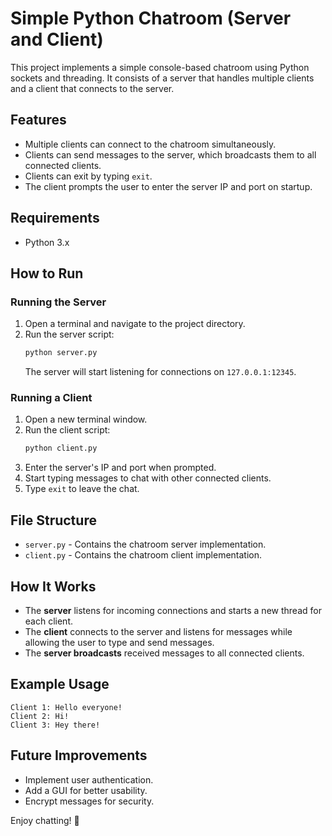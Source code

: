 # Simple Python Chatroom (Server and Client)

This project implements a simple console-based chatroom using Python sockets and threading. It consists of a server that handles multiple clients and a client that connects to the server.

## Features
- Multiple clients can connect to the chatroom simultaneously.
- Clients can send messages to the server, which broadcasts them to all connected clients.
- Clients can exit by typing `exit`.
- The client prompts the user to enter the server IP and port on startup.

## Requirements
- Python 3.x

## How to Run

### Running the Server
1. Open a terminal and navigate to the project directory.
2. Run the server script:
   ```sh
   python server.py
   ```
   The server will start listening for connections on `127.0.0.1:12345`.

### Running a Client
1. Open a new terminal window.
2. Run the client script:
   ```sh
   python client.py
   ```
3. Enter the server's IP and port when prompted.
4. Start typing messages to chat with other connected clients.
5. Type `exit` to leave the chat.

## File Structure
- `server.py` - Contains the chatroom server implementation.
- `client.py` - Contains the chatroom client implementation.

## How It Works
- The **server** listens for incoming connections and starts a new thread for each client.
- The **client** connects to the server and listens for messages while allowing the user to type and send messages.
- The **server broadcasts** received messages to all connected clients.

## Example Usage
```
Client 1: Hello everyone!
Client 2: Hi!
Client 3: Hey there!
```

## Future Improvements
- Implement user authentication.
- Add a GUI for better usability.
- Encrypt messages for security.

Enjoy chatting! 🚀
